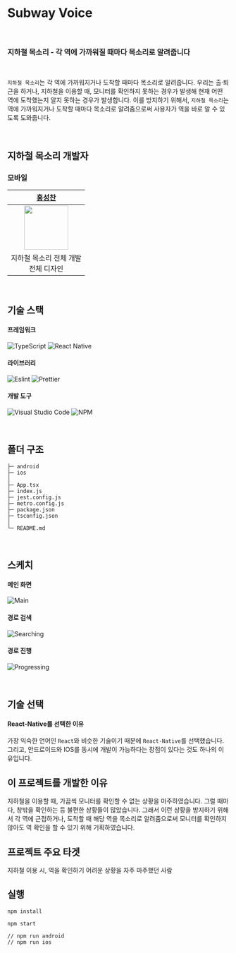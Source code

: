 # Subway Voice

<br/>

### **지하철 목소리** - 각 역에 가까워질 때마다 목소리로 알려줍니다

<br/>

`지하철 목소리`는 각 역에 가까워지거나 도착할 때마다 목소리로 알려줍니다. 우리는 출·퇴근을 하거나, 지하철을 이용할 때, 모니터를 확인하지 못하는 경우가 발생해 현재 어떤 역에 도착했는지 알지 못하는 경우가 발생합니다. 이를 방지하기 위해서, `지하철 목소리`는 역에 가까워지거나 도착할 때마다 목소리로 알려줌으로써 사용자가 역을 바로 알 수 있도록 도와줍니다.

<br/>

## 지하철 목소리 개발자

### 모바일

|                           [홍성찬](https://github.com/Hschan2)                            |
| :---------------------------------------------------------------------------------------: |
| <img src="https://avatars.githubusercontent.com/u/39434913?v=4" width="100" height="100"> |
|                         지하철 목소리 전체 개발 <br/> 전체 디자인                         |

<br/>

## 기술 스택

#### 프레임워크

![TypeScript](https://img.shields.io/badge/typescript-%23007ACC.svg?style=for-the-badge&logo=typescript&logoColor=white)
![React Native](https://img.shields.io/badge/react_native-%2320232a.svg?style=for-the-badge&logo=react&logoColor=%2361DAFB)

#### 라이브러리

![Eslint](https://img.shields.io/badge/Eslint-4B0082?style=flat-square&logo=Eslint&logoColor=white)
![Prettier](https://img.shields.io/badge/prettier-FF69B4?style=flat-square&logo=prettier&logoColor=white)

#### 개발 도구

![Visual Studio Code](https://img.shields.io/badge/Visual%20Studio%20Code-0078d7.svg?style=for-the-badge&logo=visual-studio-code&logoColor=white)
![NPM](https://img.shields.io/badge/NPM-CB3837?style=for-the-badge)

<br/>

## 폴더 구조

```
├─ android
├─ ios
│
├─ App.tsx
├─ index.js
├─ jest.config.js
├─ metro.config.js
├─ package.json
├─ tsconfig.json
│
└─ README.md
```

<br/>

## 스케치
#### 메인 화면
![Main](https://img1.daumcdn.net/thumb/R1280x0/?scode=mtistory2&fname=https%3A%2F%2Fblog.kakaocdn.net%2Fdn%2FcGNkoS%2FbtsKc1fwOjo%2FC5cRfPRdT3bv91r0UiZNbk%2Fimg.png)

#### 경로 검색
![Searching](https://img1.daumcdn.net/thumb/R1280x0/?scode=mtistory2&fname=https%3A%2F%2Fblog.kakaocdn.net%2Fdn%2FrqOOi%2FbtsKcjufuVa%2FJB5pNrhg50lkjka1wPwYg1%2Fimg.png)

#### 경로 진행
![Progressing](https://img1.daumcdn.net/thumb/R1280x0/?scode=mtistory2&fname=https%3A%2F%2Fblog.kakaocdn.net%2Fdn%2FFUcAN%2FbtsKc1mgJqx%2FHG2wRbjPFWwMRdoMhxhbc1%2Fimg.png)

<br/>

## 기술 선택

#### React-Native를 선택한 이유

가장 익숙한 언어인 `React`와 비슷한 기술이기 때문에 `React-Native`를 선택했습니다. 그리고, 안드로이드와 IOS를 동시에 개발이 가능하다는 장점이 있다는 것도 하나의 이유입니다.

## 이 프로젝트를 개발한 이유

지하철을 이용할 때, 가끔씩 모니터를 확인할 수 없는 상황을 마주하였습니다. 그럴 때마다, 창밖을 확인하는 등 불편한 상황들이 많았습니다. 그래서 이런 상황을 방지하기 위해서 각 역에 근접하거나, 도착할 때 해당 역을 목소리로 알려줌으로써 모니터를 확인하지 않아도 역 확인을 할 수 있기 위해 기획하였습니다.

## 프로젝트 주요 타겟

지하철 이용 시, 역을 확인하기 어려운 상황을 자주 마주했던 사람

## 실행

```
npm install

npm start

// npm run android
// npm run ios
```
